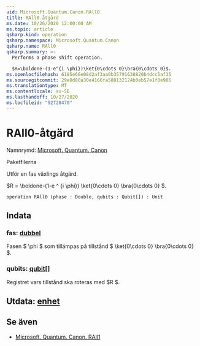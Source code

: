 ```yaml
---
uid: Microsoft.Quantum.Canon.RAll0
title: RAll0-åtgärd
ms.date: 10/26/2020 12:00:00 AM
ms.topic: article
qsharp.kind: operation
qsharp.namespace: Microsoft.Quantum.Canon
qsharp.name: RAll0
qsharp.summary: >-
  Performs a phase shift operation.

  $R=\boldone-(1-e^{i \phi})\ket{0\cdots 0}\bra{0\cdots 0}$.
ms.openlocfilehash: 6185e66e08d2af3aa0b35791638820b4dcc5af35
ms.sourcegitcommit: 29e0d88a30e4166fa580132124b0eb57e1f0e986
ms.translationtype: MT
ms.contentlocale: sv-SE
ms.lasthandoff: 10/27/2020
ms.locfileid: "92728470"
---
```

# <a name="rall0-operation"></a>RAll0-åtgärd

Namnrymd: [Microsoft. Quantum. Canon](xref:Microsoft.Quantum.Canon)

Paketfilerna [](https://nuget.org/packages/)


Utför en fas växlings åtgärd.

$R = \boldone-(1-e ^ {i \phi}) \ket{0\cdots 0} \bra{0\cdots 0} $.

```qsharp
operation RAll0 (phase : Double, qubits : Qubit[]) : Unit
```


## <a name="input"></a>Indata

### <a name="phase--double"></a>fas: [dubbel](xref:microsoft.quantum.lang-ref.double)

Fasen $ \phi $ som tillämpas på tillstånd $ \ket{0\cdots 0} \bra{0\cdots 0} $.


### <a name="qubits--qubit"></a>qubits: [qubit](xref:microsoft.quantum.lang-ref.qubit)[]

Registret vars tillstånd ska roteras med $R $.



## <a name="output--unit"></a>Utdata: [enhet](xref:microsoft.quantum.lang-ref.unit)



## <a name="see-also"></a>Se även

- [Microsoft. Quantum. Canon. RAll1](xref:Microsoft.Quantum.Canon.RAll1)